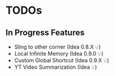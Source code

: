 # TODOs

## In Progress Features

* Sling to other corner (Idea 0.8.X 💡)
* Local Infinite Memory (Idea 0.9.0 💡)
* Custom Global Shortcut (Idea 0.9.X 💡)
* YT Video Summarization (Idea 💡)
